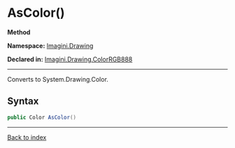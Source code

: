 # AsColor()

**Method**

**Namespace:** [Imagini.Drawing](Imagini.Drawing.md)

**Declared in:** [Imagini.Drawing.ColorRGB888](Imagini.Drawing.ColorRGB888.md)

------



Converts to System.Drawing.Color.


## Syntax

```csharp
public Color AsColor()
```

------

[Back to index](index.md)